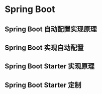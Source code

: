# Spring Boot



## Spring Boot 自动配置实现原理

## Spring Boot 实现自动配置

## Spring Boot Starter 实现原理

## Spring Boot Starter 定制

